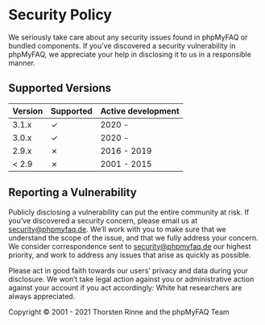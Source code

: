 # Security Policy

We seriously take care about any security issues found in phpMyFAQ or bundled components. If you’ve discovered a
security vulnerability in phpMyFAQ, we appreciate your help in disclosing it to us in a responsible manner.

## Supported Versions

| Version | Supported | Active development |
| ------- | --------- | ------------------ |
| 3.1.x   | ✓         | 2020 -             |
| 3.0.x   | ✓         | 2020 -             |
| 2.9.x   | ✗         | 2016 - 2019        |
| < 2.9   | ✗         | 2001 - 2015        |

## Reporting a Vulnerability

Publicly disclosing a vulnerability can put the entire community at risk. If you’ve discovered a security concern,
please email us at security@phpmyfaq.de. We’ll work with you to make sure that we understand the scope of the issue,
and that we fully address your concern. We consider correspondence sent to security@phpmyfaq.de our highest priority,
and work to address any issues that arise as quickly as possible.

Please act in good faith towards our users’ privacy and data during your disclosure. We won’t take legal action against
you or administrative action against your account if you act accordingly: White hat researchers are always appreciated.

Copyright © 2001 - 2021 Thorsten Rinne and the phpMyFAQ Team
